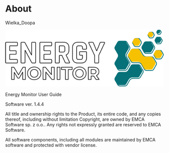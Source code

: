 # About

Wielka_Doopa

![logo_energy_monitor](/media/00_00_logo.png)

Energy Monitor User Guide

Software ver. 1.4.4

All title and ownership rights to the Product, its entire code, and any copies thereof, including without limitation Copyright, are owned by EMCA Software sp. z o.o.. Any rights not expressly granted are reserved to EMCA Software.  

All software components, including all modules are maintained by EMCA software and protected with vendor license.
